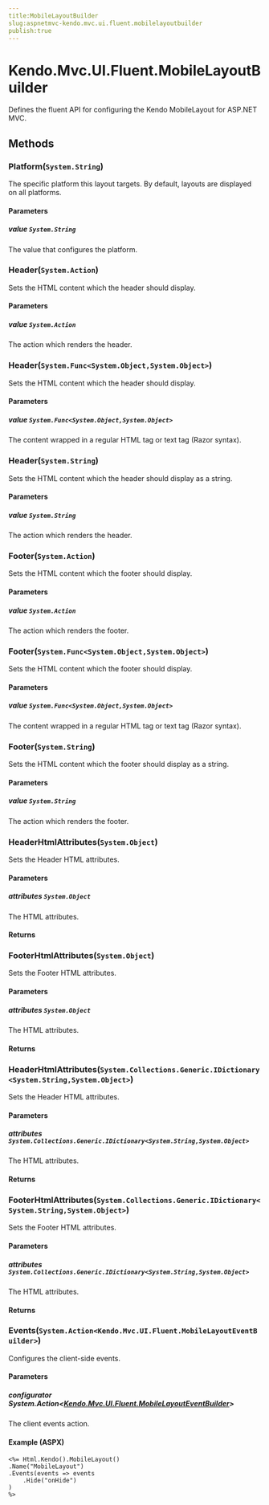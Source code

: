 ```yaml
---
title:MobileLayoutBuilder
slug:aspnetmvc-kendo.mvc.ui.fluent.mobilelayoutbuilder
publish:true
---
```


# Kendo.Mvc.UI.Fluent.MobileLayoutBuilder
Defines the fluent API for configuring the Kendo MobileLayout for ASP.NET MVC.



## Methods

### Platform(`System.String`)
The specific platform this layout targets. By default, layouts are displayed
            on all platforms.


#### Parameters

##### value `System.String`
The value that configures the platform.





### Header(`System.Action`)
Sets the HTML content which the header should display.


#### Parameters

##### value `System.Action`
The action which renders the header.





### Header(`System.Func<System.Object,System.Object>`)
Sets the HTML content which the header should display.


#### Parameters

##### value `System.Func<System.Object,System.Object>`
The content wrapped in a regular HTML tag or text tag (Razor syntax).





### Header(`System.String`)
Sets the HTML content which the header should display as a string.


#### Parameters

##### value `System.String`
The action which renders the header.





### Footer(`System.Action`)
Sets the HTML content which the footer should display.


#### Parameters

##### value `System.Action`
The action which renders the footer.





### Footer(`System.Func<System.Object,System.Object>`)
Sets the HTML content which the footer should display.


#### Parameters

##### value `System.Func<System.Object,System.Object>`
The content wrapped in a regular HTML tag or text tag (Razor syntax).





### Footer(`System.String`)
Sets the HTML content which the footer should display as a string.


#### Parameters

##### value `System.String`
The action which renders the footer.





### HeaderHtmlAttributes(`System.Object`)
Sets the Header HTML attributes.


#### Parameters

##### attributes `System.Object`
The HTML attributes.



#### Returns




### FooterHtmlAttributes(`System.Object`)
Sets the Footer HTML attributes.


#### Parameters

##### attributes `System.Object`
The HTML attributes.



#### Returns




### HeaderHtmlAttributes(`System.Collections.Generic.IDictionary<System.String,System.Object>`)
Sets the Header HTML attributes.


#### Parameters

##### attributes `System.Collections.Generic.IDictionary<System.String,System.Object>`
The HTML attributes.



#### Returns




### FooterHtmlAttributes(`System.Collections.Generic.IDictionary<System.String,System.Object>`)
Sets the Footer HTML attributes.


#### Parameters

##### attributes `System.Collections.Generic.IDictionary<System.String,System.Object>`
The HTML attributes.



#### Returns




### Events(`System.Action<Kendo.Mvc.UI.Fluent.MobileLayoutEventBuilder>`)
Configures the client-side events.


#### Parameters

##### configurator System.Action<[Kendo.Mvc.UI.Fluent.MobileLayoutEventBuilder](/kendo-ui/api/wrappers/aspnet-mvc/Kendo.Mvc.UI.Fluent/MobileLayoutEventBuilder)>
The client events action.




#### Example (ASPX)
    <%= Html.Kendo().MobileLayout()
    .Name("MobileLayout")
    .Events(events => events
        .Hide("onHide")
    )
    %>



